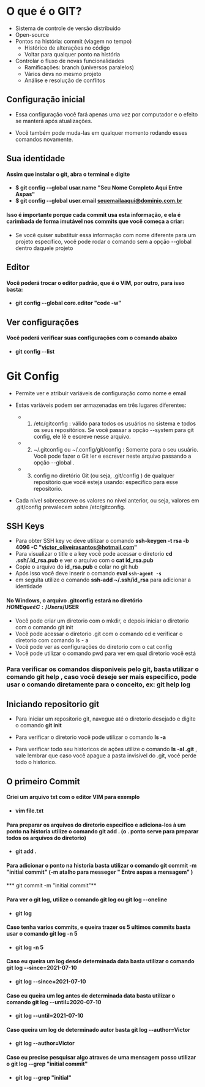 # O que é o GIT?

* Sistema de controle de versão distribuido
* Open-source
* Pontos na história: commit (viagem no tempo)
    * Histórico de alterações no código
    * Voltar para qualquer ponto na história
* Controlar o fluxo de novas funcionalidades
    * Ramificações: branch (universos paralelos)
    * Vários devs no mesmo projeto
    * Análise e resolução de conflitos

## Configuração inicial

* Essa configuração você fará apenas uma vez por computador e o efeito se manterá após atualizações.

* Você também pode muda-las em qualquer momento rodando esses comandos novamente.

## Sua identidade

####  Assim que instalar o git, abra o terminal e digite

* **$ git config --global usar.name "Seu Nome Completo Aqui Entre Aspas"**
* **$ git config --global user.email seuemailaaqui@dominio.com.br**

#### Isso é importante porque cada commit usa esta informação, e ela é carimbada de forma imutável nos commits que você começa a criar:

* Se você quiser substituir essa informação com nome diferente para um projeto específico, você pode rodar o comando sem a opção --global dentro daquele projeto

## Editor

#### Você poderá trocar o editor padrão, que é o VIM, por outro, para isso basta:

* **git config --global core.editor "code -w"**

## Ver configurações

#### Você poderá verificar suas configurações com o comando abaixo

* **git config --list**

# Git Config

* Permite ver e atribuir variáveis de configuração como nome e email
* Estas variáveis podem ser armazenadas em três lugares diferentes:
    * 1. /etc/gitconfig : válido para todos os usuários no sistema e todos os seus repositórios. Se você passar a opção --system para git config, ele lê e escreve nesse arquivo.
    * 2. ~/.gitconfig ou ~/.config/git/config : Somente para o seu usuário. Você pode fazer o Git ler e escrever neste arquivo passando a opção --global .
    * 3. config no diretório Git (ou seja, .git/config ) de qualquer repositório que você esteja usando: especifico para esse repositorio.

* Cada nível sobreescreve os valores no nível anterior, ou seja, valores em .git/config prevalecem sobre /etc/gitconfig.

## SSH Keys

* Para obter SSH key vc deve utilizar o comando
**ssh-keygen -t rsa -b 4096 -C "victor_oliveirasantos@hotmail.com"**
* Para visualizar o title e a key você pode acessar o diretorio
**cd .ssh/.id_rsa.pub** e ver o arquivo com o **cat id_rsa.pub**
* Copie o arquivo do **id_rsa.pub** e colar no git hub
* Após isso você deve inserir o comando **eval `ssh-agent -s`** 
* em seguita utilize o comando **ssh-add ~/.ssh/id_rsa** para adicionar a identidade

#### No Windows, o arquivo .gitconfig estará no diretório $HOME que é C:/Users/$USER

* Você pode criar um diretorio com o mkdir, e depois iniciar o diretorio com o comando git init 
* Você pode acessar o diretorio .git com o comando cd e verificar o diretorio com comando ls - a
* Você pode ver as configurações do diretorio com o cat config
* Você pode utilizar o comando pwd para ver em qual diretorio você está

### Para verificar os comandos disponiveis pelo git, basta utilizar o comando git help , caso você deseje ser mais especifico, pode usar o comando diretamente para o conceito, ex: git help log

## Iniciando repositorio git

* Para iniciar um repositorio git, navegue até o diretorio desejado e digite o comando **git init**

* Para verificar o diretorio você pode utilizar o comando **ls -a**

* Para verificar todo seu historicos de ações utilize o comando **ls -al .git** , vale lembrar que caso você apague a pasta invisivel do .git, você perde todo o historico.

## O primeiro Commit

#### Criei um arquivo txt com o editor VIM para exemplo
* **vim file.txt**
#### Para preparar os arquivos do diretorio especifico e adiciona-los à um ponto na historia utilize o comando git add . (o . ponto serve para preparar todos os arquivos do diretorio)
* **git add .**
#### Para adicionar o ponto na historia basta utilizar o comando git commit -m "initial commit" (-m atalho para messeger " Entre aspas a mensagem" )
*** git commit -m "initial commit"**

#### Para ver o git log, utilize o comando git log ou git log --oneline
* **git log**
#### Caso tenha varios commits, e queira trazer os 5 ultimos commits basta usar o comando git log -n 5
* **git log -n 5**
#### Caso eu queira um log desde determinada data basta utilizar o comando git log --since=2021-07-10
* **git log --since=2021-07-10**
#### Caso eu queira um log antes de determinada data basta utilizar o comando git log --until=2020-07-10
* **git log --until=2021-07-10**
#### Caso queira um log de determinado autor basta git log --author=Victor
* **git log --author=Victor**
#### Caso eu precise pesquisar algo atraves de uma mensagem posso utilizar o git log --grep "initial commit"
* **git log --grep "initial"**

